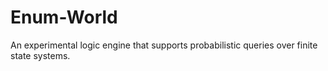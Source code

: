 Enum-World
=========

An experimental logic engine that supports probabilistic queries over finite state systems.
